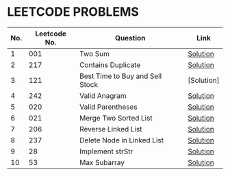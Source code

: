 # LEETCODE PROBLEMS

| No.| Leetcode No. | Question | Link |
|----|--------------|----------|------| 
|1|001|Two Sum|[Solution](Solutions/TwoSum.java)
|2|217|Contains Duplicate|[Solution](Solutions/ContainsDuplicate.java)
|3|121|Best Time to Buy and Sell Stock|[Solution]
|4|242|Valid Anagram|[Solution](Solutions/ValidAnagram.java)
|5|020|Valid Parentheses|[Solution](Solutions/ValidParanthesis.java)
|6|021|Merge Two Sorted List|[Solution](Solutions/MergeTwoSortedLinkedList.java.java)
|7|206|Reverse Linked List|[Solution](Solutions/ReverseLinkedList.java.java)
|8|237|Delete Node in Linked List|[Solution](Solutions/DeleteNodeWithoutHeader.java)
|9|28|Implement strStr|[Solution](Solutions/ImplementstrStr.java)
|10|53|Max Subarray|[Solution](Solutions/MaxSubarray.java)